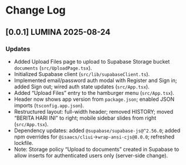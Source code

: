 # Change Log
## [0.0.1] LUMINA 2025-08-24
### Updates
- Added Upload Files page to upload to Supabase Storage bucket `documents` (`src/UploadPage.tsx`).
- Initialized Supabase client (`src/lib/supabaseClient.ts`).
- Implemented email/password auth modal with Register and Sign in; added Sign out; wired auth state updates (`src/App.tsx`).
- Added “Upload Files” entry to the hamburger menu (`src/App.tsx`).
- Header now shows app version from `package.json`; enabled JSON imports (`tsconfig.app.json`).
- Restructured layout: full-width header; removed HISTORY; moved “BERITA HARI INI” to right; mobile sidebar slides from right (`src/App.tsx`).
- Dependency updates: added `@supabase/supabase-js@^2.56.0`; added npm overrides for `@isaacs/cliui`→`wrap-ansi-cjs@8.0.0`; refreshed lockfile.
- Note: Storage policy “Upload to documents” created in Supabase to allow inserts for authenticated users only (server-side change).
